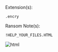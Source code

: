 Extension(s): 
```
.encry
```
Ransom Note(s): 
```
!HELP_YOUR_FILES.HTML
```
![html](https://github.com/user-attachments/assets/abd6f7c0-8680-4269-ac19-6818c54f055e)
